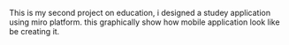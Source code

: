 This is my second project on education, i designed a studey application using miro platform. this graphically show how mobile application look like be creating it.
